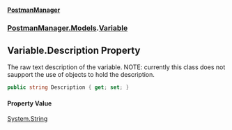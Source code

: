 #### [PostmanManager](PostmanManager.md 'PostmanManager')
### [PostmanManager.Models](PostmanManager.md#PostmanManager.Models 'PostmanManager.Models').[Variable](PostmanManager.md#PostmanManager.Models.Variable 'PostmanManager.Models.Variable')

## Variable.Description Property

The raw text description of the variable. NOTE: currently this class does not saupport the use of
objects to hold the description.

```csharp
public string Description { get; set; }
```

#### Property Value
[System.String](https://docs.microsoft.com/en-us/dotnet/api/System.String 'System.String')
